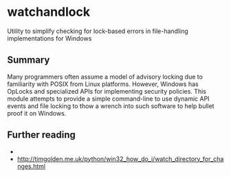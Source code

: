 # watchandlock

Utility to simplify checking for lock-based errors in file-handling implementations for Windows

## Summary

Many programmers often assume a model of advisory locking due to familiarity with POSIX from Linux platforms.
However, Windows has OpLocks and specialized APIs for implementing security policies.  This module attempts to
provide a simple command-line to use dynamic API events and file locking to thow a wrench into such software
to help bullet proof it on Windows.

## Further reading

- 
- http://timgolden.me.uk/python/win32_how_do_i/watch_directory_for_changes.html
